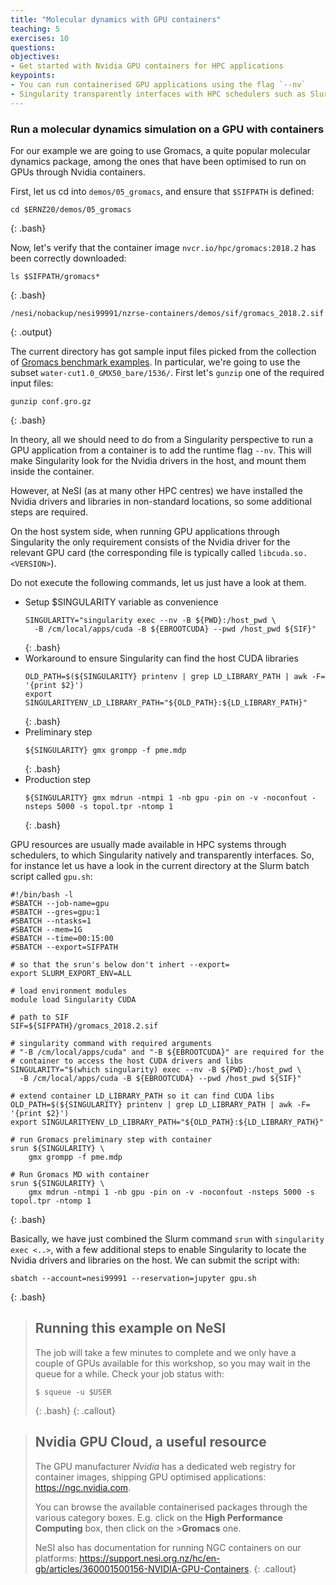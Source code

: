 ```yaml
---
title: "Molecular dynamics with GPU containers"
teaching: 5
exercises: 10
questions:
objectives:
- Get started with Nvidia GPU containers for HPC applications
keypoints:
- You can run containerised GPU applications using the flag `--nv`
- Singularity transparently interfaces with HPC schedulers such as Slurm
---
```



### Run a molecular dynamics simulation on a GPU with containers

For our example we are going to use Gromacs, a quite popular molecular dynamics package, among the ones that have been optimised to run on GPUs through Nvidia containers.

First, let us cd into `demos/05_gromacs`, and ensure that `$SIFPATH` is defined:

```
cd $ERNZ20/demos/05_gromacs
```
{: .bash}

Now, let's verify that the container image `nvcr.io/hpc/gromacs:2018.2` has been correctly downloaded:

```
ls $SIFPATH/gromacs*
```
{: .bash}

```
/nesi/nobackup/nesi99991/nzrse-containers/demos/sif/gromacs_2018.2.sif
```
{: .output}

The current directory has got sample input files picked from the collection of [Gromacs benchmark examples](ftp://ftp.gromacs.org/pub/benchmarks/water_GMX50_bare.tar.gz). In particular, we're going to use the subset `water-cut1.0_GMX50_bare/1536/`. First let's `gunzip` one of the required input files:

```
gunzip conf.gro.gz
```
{: .bash}

In theory, all we should need to do from a Singularity perspective to run a GPU application from a container is to add the runtime flag `--nv`. This will make Singularity look for the Nvidia drivers in the host, and mount them inside the container. 

However, at NeSI (as at many other HPC centres) we have installed the Nvidia drivers and libraries in non-standard locations, so some additional steps are required.

On the host system side, when running GPU applications through Singularity the only requirement consists of the Nvidia driver for the relevant GPU card (the corresponding file is typically called `libcuda.so.<VERSION>`).

Do not execute the following commands, let us just have a look at them.

* Setup $SINGULARITY variable as convenience
  ```
  SINGULARITY="singularity exec --nv -B ${PWD}:/host_pwd \
    -B /cm/local/apps/cuda -B ${EBROOTCUDA} --pwd /host_pwd ${SIF}"
  ```
  {: .bash}
* Workaround to ensure Singularity can find the host CUDA libraries
  ```
  OLD_PATH=$(${SINGULARITY} printenv | grep LD_LIBRARY_PATH | awk -F= '{print $2}')
  export SINGULARITYENV_LD_LIBRARY_PATH="${OLD_PATH}:${LD_LIBRARY_PATH}"
  ```
  {: .bash}
* Preliminary step
  ```
  ${SINGULARITY} gmx grompp -f pme.mdp
  ```
  {: .bash}
* Production step
  ```
  ${SINGULARITY} gmx mdrun -ntmpi 1 -nb gpu -pin on -v -noconfout -nsteps 5000 -s topol.tpr -ntomp 1
  ```
  {: .bash}

GPU resources are usually made available in HPC systems through schedulers, to which Singularity natively and transparently interfaces. So, for instance let us have a look in the current directory at the Slurm batch script called `gpu.sh`:

```
#!/bin/bash -l
#SBATCH --job-name=gpu
#SBATCH --gres=gpu:1
#SBATCH --ntasks=1
#SBATCH --mem=1G
#SBATCH --time=00:15:00
#SBATCH --export=SIFPATH

# so that the srun's below don't inhert --export=
export SLURM_EXPORT_ENV=ALL

# load environment modules
module load Singularity CUDA

# path to SIF
SIF=${SIFPATH}/gromacs_2018.2.sif

# singularity command with required arguments
# "-B /cm/local/apps/cuda" and "-B ${EBROOTCUDA}" are required for the
# container to access the host CUDA drivers and libs
SINGULARITY="$(which singularity) exec --nv -B ${PWD}:/host_pwd \
  -B /cm/local/apps/cuda -B ${EBROOTCUDA} --pwd /host_pwd ${SIF}"

# extend container LD_LIBRARY_PATH so it can find CUDA libs
OLD_PATH=$(${SINGULARITY} printenv | grep LD_LIBRARY_PATH | awk -F= '{print $2}')
export SINGULARITYENV_LD_LIBRARY_PATH="${OLD_PATH}:${LD_LIBRARY_PATH}"

# run Gromacs preliminary step with container
srun ${SINGULARITY} \
    gmx grompp -f pme.mdp

# Run Gromacs MD with container
srun ${SINGULARITY} \
    gmx mdrun -ntmpi 1 -nb gpu -pin on -v -noconfout -nsteps 5000 -s topol.tpr -ntomp 1
```
{: .bash}

Basically, we have just combined the Slurm command `srun` with `singularity exec <..>`, with a few additional steps to enable Singularity to locate the Nvidia drivers and libraries on the host. We can submit the script with:

```
sbatch --account=nesi99991 --reservation=jupyter gpu.sh
```
{: .bash}


> ## Running this example on NeSI
>
> The job will take a few minutes to complete and we only have
> a couple of GPUs available for this workshop, so you may wait in the
> queue for a while. Check your job status with:
> ```
> $ squeue -u $USER
> ```
> {: .bash}
{: .callout}


> ## Nvidia GPU Cloud, a useful resource
>
>The GPU manufacturer *Nvidia* has a dedicated web registry for container images, shipping GPU optimised applications: <https://ngc.nvidia.com>.
>
>You can browse the available containerised packages through the various category boxes. E.g. click on the **High Performance Computing** box, then click on the >**Gromacs** one.
>
> NeSI also has documentation for running NGC containers on our platforms: <https://support.nesi.org.nz/hc/en-gb/articles/360001500156-NVIDIA-GPU-Containers>.
{: .callout}
